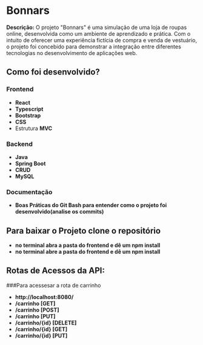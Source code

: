 # Bonnars

**Descrição:** O projeto "Bonnars" é uma simulação de uma loja de roupas online, desenvolvida como um ambiente de aprendizado e prática. Com o intuito de oferecer uma experiência fictícia de compra e venda de vestuário, o projeto foi concebido para demonstrar a integração entre diferentes tecnologias no desenvolvimento de aplicações web.

## Como foi desenvolvido?

### Frontend
- **React**
- **Typescript**
- **Bootstrap**
- **CSS**
- Estrutura **MVC**

### Backend
- **Java**
- **Spring Boot**
- **CRUD**
- **MySQL**

### Documentação
- **Boas Práticas do Git Bash para entender como o projeto foi desenvolvido(analise os commits)**

## Para baixar o Projeto clone o repositório
- **no terminal abra a pasta do frontend e dê um npm install**
- **no terminal abre a pasta do frontend e dê um npm install**

## Rotas de Acessos da API:

###Para acessesar a rota de carrinho
- **http://localhost:8080/**
- **/carrinho  [GET]**
- **/carrinho  [POST]**
- **/carrinho  [PUT]**
- **/carrinho/{id}  [DELETE]**
- **/carrinho/{id}  [GET]**
- **/carrinho/{id}  [PUT]**





